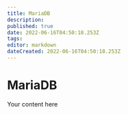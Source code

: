 ```yaml
---
title: MariaDB
description: 
published: true
date: 2022-06-16T04:50:18.253Z
tags: 
editor: markdown
dateCreated: 2022-06-16T04:50:18.253Z
---
```


# MariaDB
Your content here